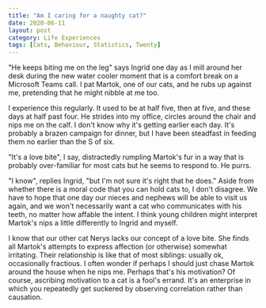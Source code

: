 ```yaml
---
title: "Am I caring for a naughty cat?"
date: 2020-06-11
layout: post
category: Life Experiences
tags: [Cats, Behaviour, Statistics, Twenty]
---
```

"He keeps biting me on the leg" says Ingrid one day as I mill around her desk during the new water cooler moment that is a comfort break on a Microsoft Teams call. I pat Martok, one of our cats, and he rubs up against me, pretending that he might nibble at me too. 

I experience this regularly. It used to be at half five, then at five, and these days at half past four. He strides into my office, circles around the chair and nips me on the calf. I don't know why it's getting earlier each day. It's probably a brazen campaign for dinner, but I have been steadfast in feeding them no earlier than the S of six. 

"It's a love bite", I say, distractedly rumpling Martok's fur in a way that is probably over-familiar for most cats but he seems to respond to. He purrs. 

"I know", replies Ingrid, "but I'm not sure it's right that he does."  Aside from whether there is a moral code that you can hold cats to, I don't disagree. We have to hope that one day our nieces and nephews will be able to visit us again, and we won't necessarily want a cat who communicates with his teeth, no matter how affable the intent. I think young children might interpret Martok's nips a little differently to Ingrid and myself.

I know that our other cat Nerys lacks our concept of a love bite. She finds all Martok's attempts to express affection (or otherwise) somewhat irritating. Their relationship is like that of most siblings: usually ok, occasionally fractious. I often wonder if perhaps I should just chase Martok around the house when he nips me. Perhaps that's his motivation? Of course, ascribing motivation to a cat is a fool's errand. It's an enterprise in which you repeatedly get suckered by observing correlation rather than causation. 